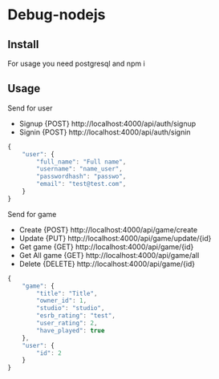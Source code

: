 # Debug-nodejs

## Install
For usage you need postgresql and npm i


## Usage
Send for user

* Signup {POST} http://localhost:4000/api/auth/signup
* Signin {POST} http://localhost:4000/api/auth/signin
```javascript
{
    "user": {
        "full_name": "Full name",
        "username": "name_user",
        "passwordhash": "passwo",
        "email": "test@test.com",
    }
} 
```
Send for game


* Create {POST} http://localhost:4000/api/game/create
* Update {PUT} http://localhost:4000/api/game/update/{id}
* Get game {GET} http://localhost:4000/api/game/{id}
* Get All game {GET} http://localhost:4000/api/game/all
* Delete {DELETE} http://localhost:4000/api/game/{id}
```javascript
{
    "game": {
        "title": "Title",
        "owner_id": 1,
        "studio": "studio",
        "esrb_rating": "test",
        "user_rating": 2,
        "have_played": true
    },
    "user": {
        "id": 2
    }
}
```
